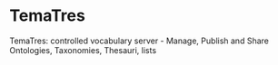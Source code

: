 TemaTres
========

TemaTres: controlled vocabulary server - Manage, Publish and Share Ontologies, Taxonomies, Thesauri, lists
